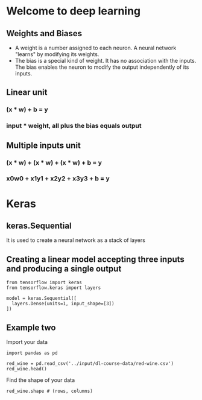 # Welcome to deep learning

## Weights and Biases
* A weight is a number assigned to each neuron. A neural network "learns" by modifying its weights.
* The bias is a special kind of weight. It has no association with the inputs. The bias enables the neuron to modify the output independently of its inputs.

## Linear unit 
### (x * w) + b = y
### input * weight, all plus the bias equals output


## Multiple inputs unit
### (x * w) + (x * w) + (x * w) + b = y
### x0w0 + x1y1 + x2y2 + x3y3 + b = y


# Keras
## keras.Sequential
It is used to create a neural network as a stack of layers

## Creating a linear model accepting three inputs and producing a single output

```
from tensorflow import keras
from tensorflow.keras import layers

model = keras.Sequential([
  layers.Dense(units=1, input_shape=[3])
])
```

## Example two
Import your data
```
import pandas as pd

red_wine = pd.read_csv('../input/dl-course-data/red-wine.csv')
red_wine.head()
```
Find the shape of your data
```
red_wine.shape # (rows, columns)
```

